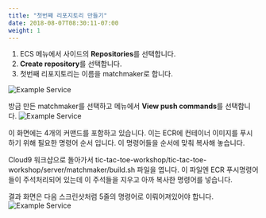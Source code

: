 ```yaml
---
title: "첫번째 리포지토리 만들기"
date: 2018-08-07T08:30:11-07:00
weight: 1
---
```


1. ECS 메뉴에서 사이드의 **Repositories**를 선택합니다.
1. **Create repository**를 선택합니다.
1. 첫번째 리포지토리는 이름을 matchmaker로 합니다.

![Example Service](/images/tic-tac-toe/ecr-1.png)

방금 만든 matchmaker를 선택하고 메뉴에서 **View push commands**를 선택합니다.
![Example Service](/images/tic-tac-toe/ecr-2.png)

이 화면에는 4개의 커맨드를 포함하고 있습니다. 이는 ECR에 컨테이너 이미지를 푸시하기 위해 필요한 명령어 순서 입니다.
이 명령어들을 순서에 맞춰 복사해 놓습니다.

Cloud9 워크샵으로 돌아가서 tic-tac-toe-workshop/tic-tac-toe-workshop/server/matchmaker/build.sh 파일을 엽니다.
이 파일엔 ECR 푸시명령어들이 주석처리되어 있는데 이 주석들을 지우고 아까 복사한 명령어를 넣습니다.

결과 화면은 다음 스크린샷처럼 5줄의 명령어로 이뤄어져있어야 합니다.
![Example Service](/images/tic-tac-toe/ecr-3.png)